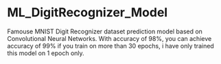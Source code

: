 # ML_DigitRecognizer_Model
Famouse MNIST Digit Recognizer dataset prediction model based on Convolutional Neural Networks. With accuracy of 98%, you can achieve accuracy of 99% if you train on more than 30 epochs, i have only trained this model on 1 epoch only.
